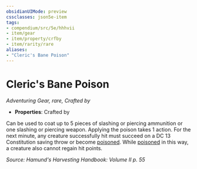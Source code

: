```yaml
---
obsidianUIMode: preview
cssclasses: json5e-item
tags:
- compendium/src/5e/hhhvii
- item/gear
- item/property/crfby
- item/rarity/rare
aliases: 
- "Cleric's Bane Poison"
---
```

# Cleric's Bane Poison
*Adventuring Gear, rare, Crafted by*  

- **Properties**: Crafted by

Can be used to coat up to 5 pieces of slashing or piercing ammunition or one slashing or piercing weapon. Applying the poison takes 1 action. For the next minute, any creature successfully hit must succeed on a DC 13 Constitution saving throw or become [poisoned](/compendium/rules/conditions.md#poisoned). While [poisoned](/compendium/rules/conditions.md#poisoned) in this way, a creature also cannot regain hit points.

*Source: Hamund's Harvesting Handbook: Volume II p. 55*